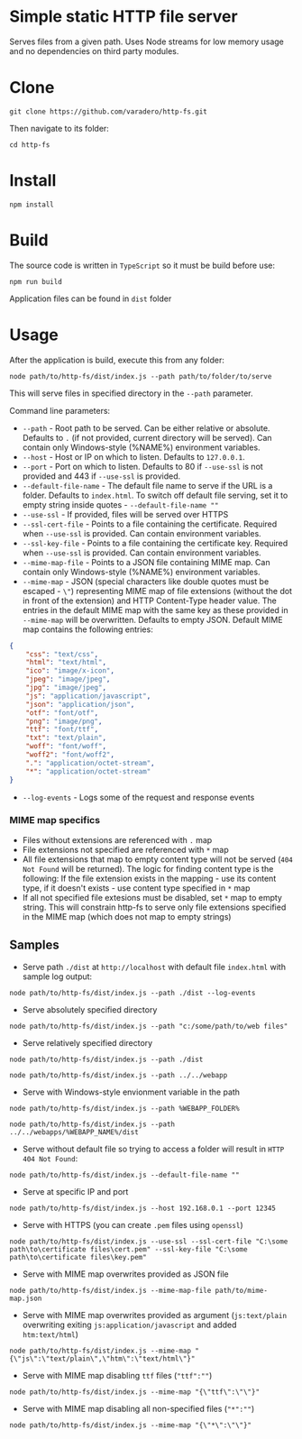 # Simple static HTTP file server
Serves files from a given path. Uses Node streams for low memory usage and no dependencies on third party modules.

# Clone
`git clone https://github.com/varadero/http-fs.git`

Then navigate to its folder:

`cd http-fs`

# Install
`npm install`

# Build
The source code is written in `TypeScript` so it must be build before use:

`npm run build`

Application files can be found in `dist` folder

# Usage
After the application is build, execute this from any folder:

`node path/to/http-fs/dist/index.js --path path/to/folder/to/serve`

This will serve files in specified directory in the `--path` parameter.

Command line parameters:
- `--path` - Root path to be served. Can be either relative or absolute. Defaults to `.` (if not provided, current directory will be served). Can contain only Windows-style (%NAME%) environment variables.
- `--host` - Host or IP on which to listen. Defaults to `127.0.0.1`.
- `--port` - Port on which to listen. Defaults to 80 if `--use-ssl` is not provided and 443 if `--use-ssl` is provided.
- `--default-file-name` - The default file name to serve if the URL is a folder. Defaults to `index.html`. To switch off default file serving, set it to empty string inside quotes - `--default-file-name ""`
- `--use-ssl` - If provided, files will be served over HTTPS
- `--ssl-cert-file` - Points to a file containing the certificate. Required when `--use-ssl` is provided. Can contain environment variables.
- `--ssl-key-file` - Points to a file containing the certificate key. Required when `--use-ssl` is provided. Can contain environment variables.
- `--mime-map-file` - Points to a JSON file containing MIME map. Can contain only Windows-style (%NAME%) environment variables.
- `--mime-map` - JSON (special characters like double quotes must be escaped - `\"`) representing MIME map of file extensions (without the dot in front of the extension) and HTTP Content-Type header value. The entries in the default MIME map with the same key as these provided in `--mime-map` will be overwritten. Defaults to empty JSON. Default MIME map contains the following entries:
```json
{
    "css": "text/css",
    "html": "text/html",
    "ico": "image/x-icon",
    "jpeg": "image/jpeg",
    "jpg": "image/jpeg",
    "js": "application/javascript",
    "json": "application/json",
    "otf": "font/otf",
    "png": "image/png",
    "ttf": "font/ttf",
    "txt": "text/plain",
    "woff": "font/woff",
    "woff2": "font/woff2",
    ".": "application/octet-stream",
    "*": "application/octet-stream"
}
```
- `--log-events` - Logs some of the request and response events

### MIME map specifics
- Files without extensions are referenced with `.` map
- File extensions not specified are referenced with `*` map
- All file extensions that map to empty content type will not be served (`404 Not Found` will be returned). The logic for finding content type is the following: If the file extension exists in the mapping - use its content type, if it doesn't exists - use content type specified in `*` map
- If all not specified file extesions must be disabled, set `*` map to empty string. This will constrain http-fs to serve only file extensions specified in the MIME map (which does not map to empty strings)

## Samples

- Serve path `./dist` at `http://localhost` with default file `index.html` with sample log output:

`node path/to/http-fs/dist/index.js --path ./dist --log-events`

- Serve absolutely specified directory

`node path/to/http-fs/dist/index.js --path "c:/some/path/to/web files"`

- Serve relatively specified directory

`node path/to/http-fs/dist/index.js --path ./dist`

`node path/to/http-fs/dist/index.js --path ../../webapp`

- Serve with Windows-style envionment variable in the path

`node path/to/http-fs/dist/index.js --path %WEBAPP_FOLDER%`

`node path/to/http-fs/dist/index.js --path ../../webapps/%WEBAPP_NAME%/dist`

- Serve without default file so trying to access a folder will result in `HTTP 404 Not Found`:

`node path/to/http-fs/dist/index.js --default-file-name ""`

- Serve at specific IP and port

`node path/to/http-fs/dist/index.js --host 192.168.0.1 --port 12345`

- Serve with HTTPS (you can create `.pem` files using `openssl`)

`node path/to/http-fs/dist/index.js --use-ssl --ssl-cert-file "C:\some path\to\certificate files\cert.pem" --ssl-key-file "C:\some path\to\certificate files\key.pem"`

- Serve with MIME map overwrites provided as JSON file

`node path/to/http-fs/dist/index.js --mime-map-file path/to/mime-map.json`

- Serve with MIME map overwrites provided as argument (`js:text/plain` overwriting exiting `js:application/javascript` and added `htm:text/html`) 

`node path/to/http-fs/dist/index.js --mime-map "{\"js\":\"text/plain\",\"htm\":\"text/html\"}"`

- Serve with MIME map disabling `ttf` files (`"ttf":""`)

`node path/to/http-fs/dist/index.js --mime-map "{\"ttf\":\"\"}"`

- Serve with MIME map disabling all non-specified files (`"*":""`)

`node path/to/http-fs/dist/index.js --mime-map "{\"*\":\"\"}"`
